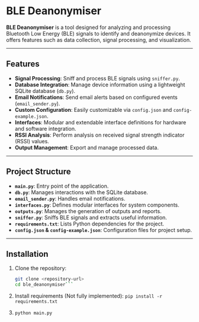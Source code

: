 # BLE Deanonymiser

**BLE Deanonymiser** is a tool designed for analyzing and processing Bluetooth Low Energy (BLE) signals to identify and deanonymize devices. It offers features such as data collection, signal processing, and visualization.

---

## Features

- **Signal Processing**: Sniff and process BLE signals using `sniffer.py`.
- **Database Integration**: Manage device information using a lightweight SQLite database (`db.py`).
- **Email Notifications**: Send email alerts based on configured events (`email_sender.py`).
- **Custom Configuration**: Easily customizable via `config.json` and `config-example.json`.
- **Interfaces**: Modular and extendable interface definitions for hardware and software integration.
- **RSSI Analysis**: Perform analysis on received signal strength indicator (RSSI) values.
- **Output Management**: Export and manage processed data.

---

## Project Structure

- **`main.py`**: Entry point of the application.
- **`db.py`**: Manages interactions with the SQLite database.
- **`email_sender.py`**: Handles email notifications.
- **`interfaces.py`**: Defines modular interfaces for system components.
- **`outputs.py`**: Manages the generation of outputs and reports.
- **`sniffer.py`**: Sniffs BLE signals and extracts useful information.
- **`requirements.txt`**: Lists Python dependencies for the project.
- **`config.json` & `config-example.json`**: Configuration files for project setup.

---

## Installation

1. Clone the repository:
   ```bash
   git clone <repository-url>
   cd ble_deanonymiser```

2. Install requirements (Not fully implemented):
    ```pip install -r requirements.txt```

3.  ```python main.py```